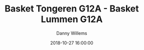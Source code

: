 ---
layout: album
title: Basket Tongeren G12A - Basket Lummen G12A
description: Beker wedstrijd tussen Basket Tongeren G12 A en Basket Lummen G12 A.
date: 2018-10-27 16:00:00
cover: /albums/2018-10-27-Basket-Tongeren-G12A-Basket-Lummen-G12A/thumbnails/IMG_6591.jpg
author: Danny Willems
archived: true
pagination: 
  enabled: true
  images: true
  imageLayout: image
  itemsPerPage: 64
---